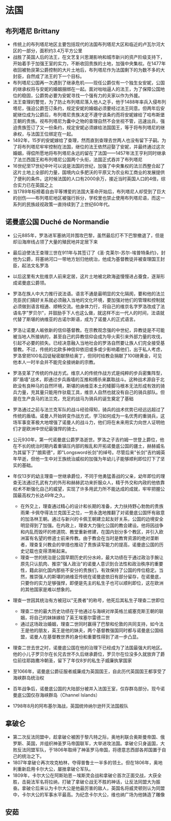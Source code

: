 # 法国

## 布列塔尼 Brittany

* 传统上的布列塔尼地区主要包括现代的法国布列塔尼大区和临近的卢瓦尔河大区的一部分，面积约3.4万平方公里
* 战胜了英国人后的法王，在文艺复兴思潮影响和城市新兴的资产阶级支持下，开始着手于加强王室的实力，不断收回贵族的土地，加强中央集权。在1477年收回被勃艮第公爵控制的大片土地后，布列塔尼作为法国剩下的为数不多的大封臣，自然成了法王的下一个目标。
* 布列塔尼公国再一次遇到了继承危机——现任公爵仅有一个独生女安妮，公国的继承权将与安妮的婚姻捆绑在一起。面对咄咄逼人的法王，为了保障公国地位的稳固，公爵势必要为安妮寻找一个强有力的夫家以作为外援。
* 法王查理的警觉，为了防止布列塔尼落入他人之手，他于1488年率兵入侵布列塔尼，强迫公爵签订条约，规定安妮的婚姻必须要经过法王同意。但两年后安妮继位成为公爵后，布列塔尼贵族决定不遵守该条约而将安妮嫁给了哈布斯堡王朝的贵族。视布列塔尼为囊中之物的查理自然不会坐视不管，迅速出兵，强迫贵族签订了又一份条约，规定安妮必须嫁给法国国王，等于将布列塔尼的继承权，与法国王位绑定在一起。
* 1492年，15岁的安妮嫁给了查理，然而直到查理去世两人也没有留下子嗣。为了将布列塔尼牢牢控制在法国，继位的法王依然迎娶了安妮，并最终通过这次婚姻，得偿所愿地将布列塔尼永远的留在了法国——1457年法王亨利同时继承了法兰西国王和布列塔尼公国两个头衔，法国正式吞并了布列塔尼
* 16世纪至17世纪中叶可以说是法国的世纪，加强了中央集权的法兰西整合起了这片土地上全部的力量，国境内众多肥沃的平原又为农业和工商业的发展提供了便利的条件。这时候法国的人口有2000余万，接近当时英国人口的4倍，综合实力已在英国之上
* 当1789年标榜着自由平等博爱的法国大革命开始后，布列塔尼人却受到了巨大的创伤——布列塔尼地区被强行拆分，学校里也禁止使用布列塔尼语，而这一系列的民族歧视政策一直持续到了上世纪60年代。

## 诺曼底公国 Duché de Normandie

* 公元885年，罗洛进军塞纳河并围攻巴黎，虽然最后打不下巴黎撤退了，但是却沿海岸线占领了大量的殖民地并定居下来
* 最后迫使法王查理三世在911年与其签订了《圣·克莱尔-苏尔-埃普特条约》，封他为公爵，将塞纳河口一带地方划归他统治，他成为基督教徒并被查理国王封臣，起法文名罗洛
* 以后这里有大批维京人前来定居，这片土地被北欧海盗慢慢进占蚕食，逐渐形成诺曼底公爵领。
* 罗洛在族人中大力推行说法语。语言不通是最明显的文化隔阂，要和他的法兰克臣民们搞好关系就必须融入当地的文化环境，要加强对他们的管理和控制就必须做到语言相通、顺畅交流。他身体力行，将自己的维京名字罗洛改成了法语名字"罗贝尔"，并鼓励手下人也这么做，就这样不出一代人的时间，法语就代替了斯堪的纳维亚的古诺尔斯语，成为了诺曼人的正式语言。
* 罗洛让诺曼人皈依新的信仰基督教。在宗教观念强的中世纪，异教徒是不可能被当地人所接纳的，甚至自己的异教信仰会成为导火索引来外部力量的攻伐，引起不必要的损失。已经决意融入当地社会的罗洛自然要让族人们完全接受基督教。不过，传统的北欧多神信仰依旧或多或少影响着他们，出于私人考虑，罗洛曾把100名囚徒秘密献祭给奥丁，但同时给教会捐献了100磅黄金，可见他本人一时半会并不能完全接纳新的宗教。
* 罗洛变革了传统的作战方式。维京人的传统作战方式是纯粹的步兵密集阵型，即"盾墙"战术，即通过步兵盾墙的互推和搏杀来赢取战斗。这种战术源自于北欧没有良种马的自然环境，斯堪的纳维亚本土的矮脚马根本无法形成有效的骑兵力量，充其量只能用作驮载工具，维京人自然也就没有自己的骑兵部队。但是在生产良马的法兰克，充足的战马为骑兵的诞生奠定了基础
* 罗洛通过之前与法兰克军队的战斗经验得知，骑兵的战术优势已经远远超过了传统的盾墙。诺曼人开始转变作战方式，学习如何成为一名优秀的重骑兵，这场军事变革极大地增强了诺曼人的战斗力，他们将在未来用实力向世人证明他们才是欧洲中世纪最强悍的骑士。
* 公元930年，第一代诺曼底公爵罗洛逝世。罗洛之子吉约姆一世登上爵位，他在不长的统治时期内着重镇压内部的叛乱和开拓诺曼底公国的疆土，赫赫威名为其留下了"朗索德"，即"Longsword长剑"的绰号。尽管后来"长剑"吉约姆英年早逝，但他一生中对王族统治威权的加强为年幼儿子能够顺利即位打下了坚实的基础。
* 年仅13岁的幼主理查一世继承爵位，不同于他勇猛善战的父亲，幼年即位的理查无法通过孔武有力的外形和赫赫武功来折服众人，精于外交和内政的他依靠权术不断强化自己的威望，实现了许多用武力所不能达成的成就，牢牢把握公国最高权力长达49年之久。
    - 在外交上，理查通过精心的设计和长期的准备，大力扶持野心勃勃的贵族雨果·卡佩夺得法兰克国王之位，一劳永逸地推翻了对诺曼底公国怀有敌意的加洛林王朝。通过与新兴的卡佩王朝建立起友好关系，公国的边境安全明显得到了加强。在内政上，理查大力强化公国的教会建设。他将因战争和内乱而毁坏的修道院、教堂重新修建，在国内划分多个教区，并引入欧洲富有名望的修道士前来传教。由于教会在当时是教育资源的绝对垄断者，理查复兴教会的举措也推动了贵族读写能力的提高，诺曼底公国的历史记载也变得清晰起来。
    - 理查一世的统治是公国早期历史的分水岭，最大功绩在于通过政治手腕让原先只认肌肉、推崇"强人政治"的诺曼人意识到合法性和政治秩序的重要性，籍此驯化国内那些不安分的贵族们，有效保持了公国的传位稳定。当然，推崇强人的斯堪的纳维亚传统在诺曼底依旧有部分留存，在诺曼底，只要你的实力足够强悍，即便是先主的私生子也可以顺利即位，这在欧洲的其他国家是难以想象的。
* 理查一世因其统治有方被冠以"无畏者"的称号，他死后其私生子理查二世即位
    - 理查二世的最大历史功绩在于他通过与海峡对岸英格兰威塞克斯王朝的联姻，将自己的妹妹嫁给了英王埃塞尔雷德二世
    - 通过这场政治婚姻，理查二世同时赢得了巴黎和伦敦的共同支持，如今法王是他的朋友，英王是他的妹夫，两个基督教强国同时都与诺曼底公国结盟，诺曼人在基督教世界的身份和重要性得到了进一步凸显。
* 理查二世去世之时，诺曼底公国在他的治理下已经成为了法国最强大的地区。他的小儿子罗贝尔在长兄去世不久后继承爵位，罗贝尔在位没多久就放弃了爵位前往耶路撒冷朝圣，留下了年仅8岁的私生子威廉执掌国家
* 至1066年，诺曼底公爵征服者威廉成为英国国王，自此历代英国国王都享受了海峡群岛统治权
* 百年战争后，诺曼底公国的大陆部分被并入法国王室，仅存群岛部分。现今诺曼底公国仅存海峡群岛（Channel Islands）

* 1798年8月的阿布基尔海战，英国统帅纳尔逊歼灭法国舰队

## 拿破仑

* 第二次反法同盟中，趁拿破仑被困于黎凡特之际，奥地利联合奥斯曼帝国、俄罗斯、英国，并组织神圣罗马帝国联军，大举进攻法国。拿破仑只身返国，大败反法同盟军队，于1806年取缔了神圣罗马帝国，将德意志西部各邦国置于自己的统治之下。
* 1807年拿破仑再次攻克柏林，夺得普鲁士一半多的领土。但在1806年，奥地利重新启用卡尔大公，屡挫拿破仑军队。
* 1809年，卡尔大公在阿斯珀恩－埃斯灵会战和拿破仑首次正面交战，大获全胜，击毙法军名将拉纳，打破了拿破仑战无不胜的神话，让反法同盟大为振奋。拿破仑后来认为卡尔大公是他最厉害的敌人，英国名将威灵顿则认为同盟中，卡尔大公的军事水平最高。为纪念卡尔大公，维也纳广场为他铸造了雕像

## 安茹
